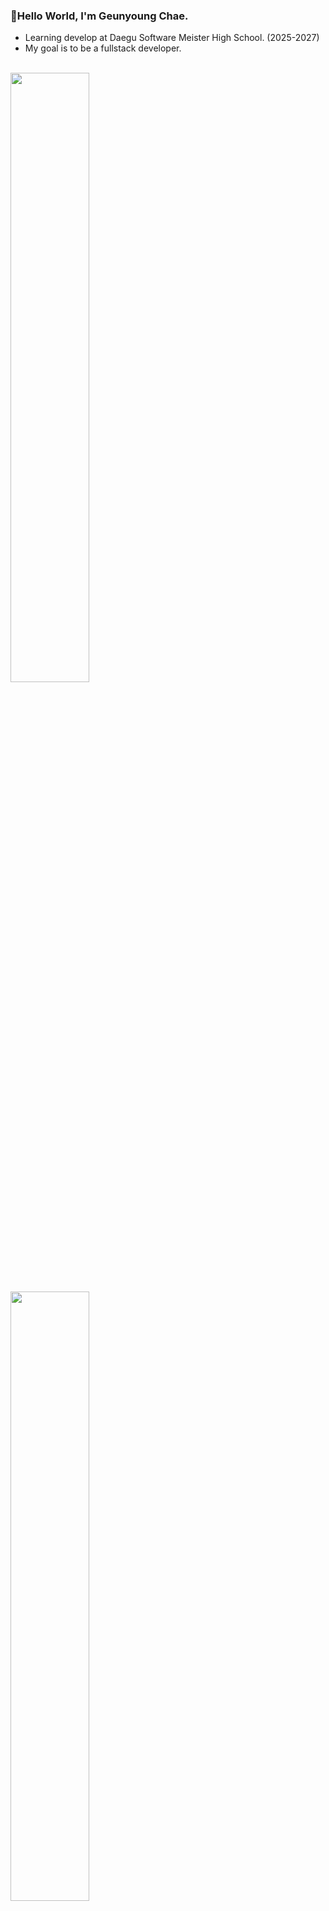 
### 👋Hello World, I'm Geunyoung Chae.
- Learning develop at Daegu Software Meister High School. (2025-2027)
- My goal is to be a fullstack developer.

</br>

<div align="left">
  <img height="50%" width="auto" src ="https://github-readme-stats.vercel.app/api/top-langs/?username=chaeyn&layout=compact&hide_border=true&theme=onedark&bg_color=00000000&langs_count=6&hide=jupyter%20notebook,tex,css,php">
  <img height="50%" width="auto" src ="https://github-readme-stats.vercel.app/api?username=chaeyn&show_icons=true&count_private=true&theme=onedark&hide_border=true&hide=issues,contribs&bg_color=00000000">
  
